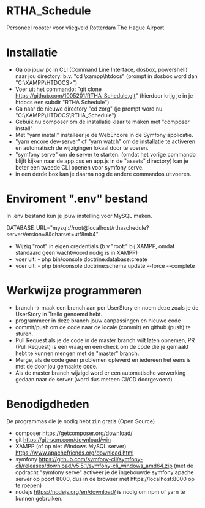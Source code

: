 # RTHA_Schedule
Personeel rooster voor vliegveld Rotterdam The Hague Airport

# Installatie
- Ga op jouw pc in CLI (Command Line Interface, dosbox, powershell) naar jou directory: b.v. "cd \xampp\htdocs" (prompt in dosbox word dan "C:\XAMPP\HTDOCS>")
- Voer uit het commando: "git clone https://github.com/1005201/RTHA_Schedule.git" (hierdoor krijg je in je htdocs een subdir "RTHA Schedule")
- Ga naar de nieuwe directory "cd zorg" (je prompt word nu "C:\XAMPP\HTDOCS\RTHA_Schedule")
- Gebuik nu composer om de installatie klaar te maken met "composer install"
- Met "yarn install" installeer je de WebEncore in de Symfony applicatie.
- "yarn encore dev-server" of "yarn watch" om de installatie te activeren en automatisch de wijzigingen lokaal door te voeren.
- "symfony serve" om de server te starten. (omdat het vorige commando blijft kijken naar de app.css en app.js in de "assets" directory) kan je beter een tweede CLI openen voor symfony serve.
- in een derde box kan je daarna nog de andere commandos uitvoeren.

# Enviroment ".env" bestand
In .env bestand kun je jouw instelling voor MySQL maken.

DATABASE_URL="mysql://root@localhost/rthaschedule?serverVersion=8&charset=utf8mb4"

- Wijzig "root" in eigen credentials (b.v "root:" bij XAMPP, omdat standaard geen wachtwoord nodig is in XAMPP)
- voer uit: - php bin/console doctrine:database:create
- voer uit: - php bin/console doctrine:schema:update --force --complete

# Werkwijze programmeren
- branch -> maak een branch aan per UserStory en noem deze zoals je de UserStory in Trello genoemd hebt.
- programmeer in deze branch jouw aanpassingen en nieuwe code
- commit/push om de code naar de locale (commit) en github (push) te sturen.
- Pull Request als je de code in de master branch wilt laten opnemen, PR (Pull Request) is een vraag en een check om de code die je gemaakt hebt te kunnen mengen met de "master" branch.
- Merge, als de code geen problemen opleverd en iedereen het eens is met de door jou gemaakte code.
- Als de master branch wijzigd word er een automatische verwerking gedaan naar de server (word dus meteen CI/CD doorgevoerd)

# Benodigdheden
De programmas die je nodig hebt zijn gratis (Open Source)

- composer https://getcomposer.org/download/
- git https://git-scm.com/download/win
- XAMPP (of op niet Windows MySQL server) https://www.apachefriends.org/download.html
- symfony https://github.com/symfony-cli/symfony-cli/releases/download/v5.5.1/symfony-cli_windows_amd64.zip (met de opdracht "symfony serve" activeer je de ingebouwde symfony apache server op poort 8000, dus in de browser met https://localhost:8000 op te roepen)
- nodejs https://nodejs.org/en/download/ is nodig om npm of yarn te kunnen gebruiken.
